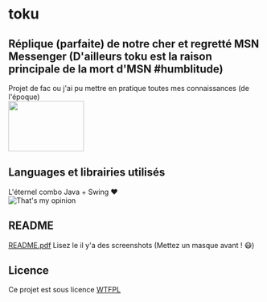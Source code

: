 # toku

## Réplique (parfaite) de notre cher et regretté MSN Messenger (D'ailleurs toku est la raison principale de la mort d'MSN #humblitude)

Projet de fac ou j'ai pu mettre en pratique toutes mes connaissances (de l'époque)  
<img src="https://media.giphy.com/media/tEaDT85En43i8/giphy.gif" width="150" height="100" >

## Languages et librairies utilisés

L'éternel combo Java + Swing :heart:  
![That's my opinion](https://media.giphy.com/media/43v00VyYsmkO4/giphy.gif)

## README
[README.pdf](https://github.com/MawsFr/toku/blob/master/README.pdf)
Lisez le il y'a des screenshots (Mettez un masque avant ! :mask:)

## Licence
Ce projet est sous licence [WTFPL](https://fr.wikipedia.org/wiki/WTFPL)

